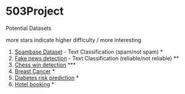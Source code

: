# 503Project

Potential Datasets

more stars indicate higher difficulty / more interesting

1. [Spambase Dataset](https://archive.ics.uci.edu/ml/datasets/spambase) - Text Classification (spam/not spam) *
2. [Fake news detection](https://www.kaggle.com/c/fake-news/data) - Text Classification (reliable/not reliable) **
3.  [Chess win detection](https://archive.ics.uci.edu/ml/datasets/Chess+%28King-Rook+vs.+King-Pawn%29) ***
4.  [Breast Cancer](https://archive.ics.uci.edu/ml/datasets/Breast+Cancer) *
5.  [Diabetes risk prediction](https://archive.ics.uci.edu/ml/datasets/Early+stage+diabetes+risk+prediction+dataset) *
6. [Hotel booking](https://www.kaggle.com/jessemostipak/hotel-booking-demand) *
